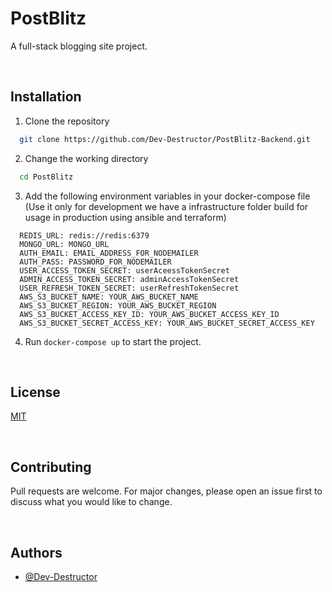 # PostBlitz

A full-stack blogging site project.

<br />

## Installation

1. Clone the repository

```bash
  git clone https://github.com/Dev-Destructor/PostBlitz-Backend.git
```

2. Change the working directory

```bash
  cd PostBlitz
```

3. Add the following environment variables in your docker-compose file (Use it only for development we have a infrastructure folder build for usage in production using ansible and terraform)

```env
  REDIS_URL: redis://redis:6379
  MONGO_URL: MONGO_URL
  AUTH_EMAIL: EMAIL_ADDRESS_FOR_NODEMAILER
  AUTH_PASS: PASSWORD_FOR_NODEMAILER
  USER_ACCESS_TOKEN_SECRET: userAceessTokenSecret
  ADMIN_ACCESS_TOKEN_SECRET: adminAccessTokenSecret
  USER_REFRESH_TOKEN_SECRET: userRefreshTokenSecret
  AWS_S3_BUCKET_NAME: YOUR_AWS_BUCKET_NAME
  AWS_S3_BUCKET_REGION: YOUR_AWS_BUCKET_REGION
  AWS_S3_BUCKET_ACCESS_KEY_ID: YOUR_AWS_BUCKET_ACCESS_KEY_ID
  AWS_S3_BUCKET_SECRET_ACCESS_KEY: YOUR_AWS_BUCKET_SECRET_ACCESS_KEY
```

4. Run `docker-compose up` to start the project.

<br/>

## License

[MIT](https://choosealicense.com/licenses/mit/)

<Br/>

## Contributing

Pull requests are welcome. For major changes, please open an issue first to discuss what you would like to change.

<Br/>

## Authors

- [@Dev-Destructor](https://www.github.com/Dev-Destructor)
